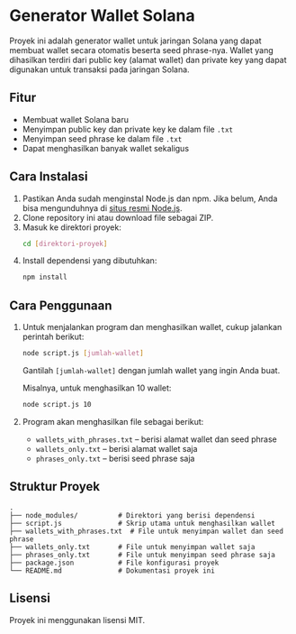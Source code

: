 
# Generator Wallet Solana

Proyek ini adalah generator wallet untuk jaringan Solana yang dapat membuat wallet secara otomatis beserta seed phrase-nya. Wallet yang dihasilkan terdiri dari public key (alamat wallet) dan private key yang dapat digunakan untuk transaksi pada jaringan Solana.

## Fitur
- Membuat wallet Solana baru
- Menyimpan public key dan private key ke dalam file `.txt`
- Menyimpan seed phrase ke dalam file `.txt`
- Dapat menghasilkan banyak wallet sekaligus

## Cara Instalasi

1. Pastikan Anda sudah menginstal Node.js dan npm. Jika belum, Anda bisa mengunduhnya di [situs resmi Node.js](https://nodejs.org/).
2. Clone repository ini atau download file sebagai ZIP.
3. Masuk ke direktori proyek:
   ```bash
   cd [direktori-proyek]
   ```
4. Install dependensi yang dibutuhkan:
   ```bash
   npm install
   ```

## Cara Penggunaan

1. Untuk menjalankan program dan menghasilkan wallet, cukup jalankan perintah berikut:
   ```bash
   node script.js [jumlah-wallet]
   ```
   Gantilah `[jumlah-wallet]` dengan jumlah wallet yang ingin Anda buat.

   Misalnya, untuk menghasilkan 10 wallet:
   ```bash
   node script.js 10
   ```

2. Program akan menghasilkan file sebagai berikut:
   - `wallets_with_phrases.txt` – berisi alamat wallet dan seed phrase
   - `wallets_only.txt` – berisi alamat wallet saja
   - `phrases_only.txt` – berisi seed phrase saja

## Struktur Proyek
```
.
├── node_modules/          # Direktori yang berisi dependensi
├── script.js              # Skrip utama untuk menghasilkan wallet
├── wallets_with_phrases.txt  # File untuk menyimpan wallet dan seed phrase
├── wallets_only.txt       # File untuk menyimpan wallet saja
├── phrases_only.txt       # File untuk menyimpan seed phrase saja
├── package.json           # File konfigurasi proyek
└── README.md              # Dokumentasi proyek ini
```

## Lisensi
Proyek ini menggunakan lisensi MIT.
    